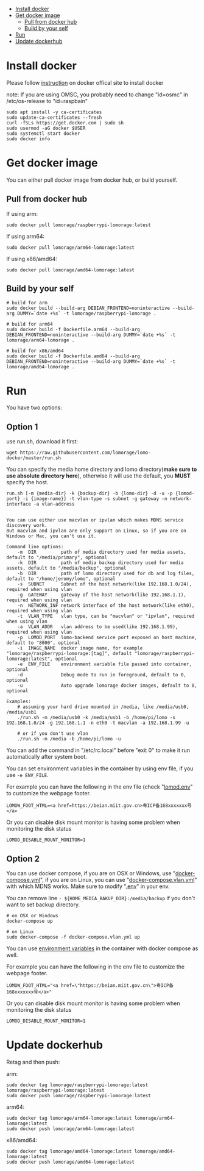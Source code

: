 
- [Install docker](#install-docker)
- [Get docker image](#get-docker-image)
  * [Pull from docker hub](#pull-from-docker-hub)
  * [Build by your self](#build-by-your-self)
- [Run](#run)
- [Update dockerhub](#update-dockerhub)

# Install docker

Please follow [instruction](https://docs.docker.com/engine/install/) on docker offical site to install docker

note: If you are using OMSC, you probably need to change "id=osmc" in /etc/os-release to "id=raspbain"

```
sudo apt install -y ca-certificates
sudo update-ca-certificates --fresh
curl -fSLs https://get.docker.com | sudo sh
sudo usermod -aG docker $USER
sudo systemctl start docker
sudo docker info
```

# Get docker image

You can either pull docker image from docker hub, or build yourself.

## Pull from docker hub

If using arm:

```
sudo docker pull lomorage/raspberrypi-lomorage:latest
```

If using arm64:

```
sudo docker pull lomorage/arm64-lomorage:latest
```

If using x86/amd64:

```
sudo docker pull lomorage/amd64-lomorage:latest
```

## Build by your self

```
# build for arm
sudo docker build --build-arg DEBIAN_FRONTEND=noninteractive --build-arg DUMMY=`date +%s` -t lomorage/raspberrypi-lomorage .

# build for arm64
sudo docker build -f Dockerfile.arm64 --build-arg DEBIAN_FRONTEND=noninteractive --build-arg DUMMY=`date +%s` -t lomorage/arm64-lomorage .

# build for x86/amd64
sudo docker build -f Dockerfile.amd64 --build-arg DEBIAN_FRONTEND=noninteractive --build-arg DUMMY=`date +%s` -t lomorage/amd64-lomorage .
```

# Run

You have two options:

## Option 1

use run.sh, download it first:

```
wget https://raw.githubusercontent.com/lomorage/lomo-docker/master/run.sh
```

You can specify the media home directory and lomo directory(**make sure to use absolute directory here**), otherwise it will use the default, you **MUST** specify the host.

```
run.sh [-m {media-dir} -k {backup-dir} -b {lomo-dir} -d -u -p {lomod-port} -i {image-name}] -t vlan-type -s subnet -g gateway -n network-interface -a vlan-address


You can use either use macvlan or ipvlan which makes MDNS service discovery work.
But macvlan and ipvlan are only support on Linux, so if you are on Windows or Mac, you can't use it.

Command line options:
    -m  DIR         path of media directory used for media assets, default to "/media/primary", optional
    -k  DIR         path of media backup directory used for media assets, default to "/media/backup", optional
    -b  DIR         path of lomo directory used for db and log files, default to "/home/jeromy/lomo", optional
    -s  SUBNET      Subnet of the host network(like 192.168.1.0/24), required when using vlan
    -g  GATEWAY     gateway of the host network(like 192.168.1.1), required when using vlan
    -n  NETWORK_INF network interface of the host network(like eth0), required when using vlan
    -t  VLAN_TYPE   vlan type, can be "macvlan" or "ipvlan", required when using vlan
    -a  VLAN_ADDR   vlan address to be used(like 192.168.1.99), required when using vlan
    -p  LOMOD_PORT  lomo-backend service port exposed on host machine, default to "8000", optional
    -i  IMAGE_NAME  docker image name, for example "lomorage/raspberrypi-lomorage:[tag]", default "lomorage/raspberrypi-lomorage:latest", optional
    -e  ENV_FILE    environment variable file passed into container, optional
    -d              Debug mode to run in foreground, default to 0, optional
    -u              Auto upgrade lomorage docker images, default to 0, optional

Examples:
    # assuming your hard drive mounted in /media, like /media/usb0, /media/usb1
    ./run.sh -m /media/usb0 -k /media/usb1 -b /home/pi/lomo -s 192.168.1.0/24 -g 192.168.1.1 -n eth0 -t macvlan -a 192.168.1.99 -u

    # or if you don't use vlan
    ./run.sh -m /media -b /home/pi/lomo -u
```

You can add the command in "/etc/rc.local" before "exit 0" to make it run automatically after system boot.

You can set environment variables in the container by using env file, if you use `-e ENV_FILE`.

For example you can have the following in the env file (check "[lomod.env](lomod.env)" to customize the webpage footer.

```
LOMOW_FOOT_HTML=<a href=https://beian.miit.gov.cn>粤ICP备168xxxxxxx号</a>
```

Or you can disable disk mount monitor is having some problem when monitoring the disk status

```
LOMOD_DISABLE_MOUNT_MONITOR=1
```

## Option 2

You can use docker compose, if you are on OSX or Windows, use "[docker-compose.yml](docker-compose.yml)", if you are on Linux, you can use "[docker-compose.vlan.yml](docker-compose.vlan.yml)" with which MDNS works.
Make sure to modify "[.env](.env)" in your env.

You can remove line `- ${HOME_MEDIA_BAKUP_DIR}:/media/backup` if you don't want to set backup directory.

```
# on OSX or Windows
docker-compose up

# on Linux
sudo docker-compose -f docker-compose.vlan.yml up
```

You can use [environment variables](https://docs.docker.com/compose/environment-variables/#the-env_file-configuration-option) in the container with docker compose as well.

For example you can have the following in the env file to customize the webpage footer.

```
LOMOW_FOOT_HTML="<a href=\"https://beian.miit.gov.cn\">粤ICP备168xxxxxxx号</a>"
```

Or you can disable disk mount monitor is having some problem when monitoring the disk status

```
LOMOD_DISABLE_MOUNT_MONITOR=1
```

# Update dockerhub

Retag and then push:

arm:

```
sudo docker tag lomorage/raspberrypi-lomorage:latest lomorage/raspberrypi-lomorage:latest
sudo docker push lomorage/raspberrypi-lomorage:latest
```

arm64:

```
sudo docker tag lomorage/arm64-lomorage:latest lomorage/arm64-lomorage:latest
sudo docker push lomorage/arm64-lomorage:latest
```

x86/amd64:

```
sudo docker tag lomorage/amd64-lomorage:latest lomorage/amd64-lomorage:latest
sudo docker push lomorage/amd64-lomorage:latest
```
